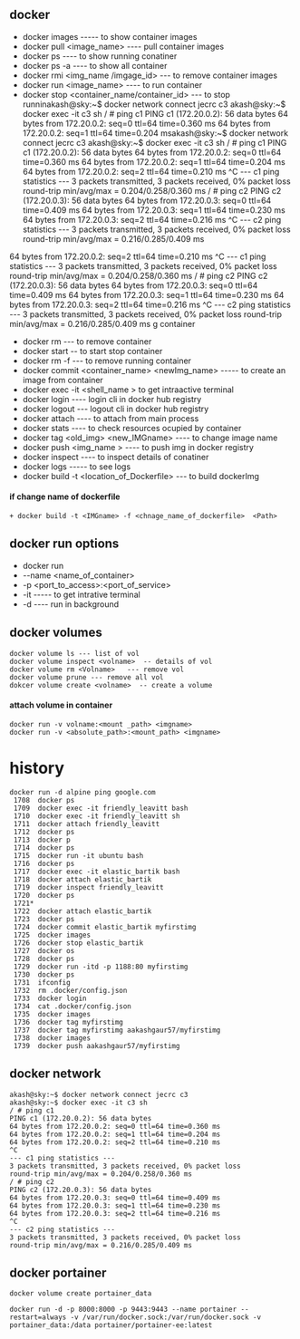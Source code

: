 ## docker 
 +  docker images ----- to show container images
 +  docker pull <image_name>  ----  pull container images
 +  docker ps ----   to show running conatiner 
 +  docker ps -a ---- to show all container 
 +  docker rmi <img_name /imgage_id> --- to remove container images
 +  docker run <image_name> ----  to run container
 +  docker stop <container_name/container_id>  --- to stop runninakash@sky:~$ docker network connect jecrc c3
akash@sky:~$ docker exec -it c3 sh
/ # ping c1
PING c1 (172.20.0.2): 56 data bytes
64 bytes from 172.20.0.2: seq=0 ttl=64 time=0.360 ms
64 bytes from 172.20.0.2: seq=1 ttl=64 time=0.204 msakash@sky:~$ docker network connect jecrc c3
akash@sky:~$ docker exec -it c3 sh
/ # ping c1
PING c1 (172.20.0.2): 56 data bytes
64 bytes from 172.20.0.2: seq=0 ttl=64 time=0.360 ms
64 bytes from 172.20.0.2: seq=1 ttl=64 time=0.204 ms
64 bytes from 172.20.0.2: seq=2 ttl=64 time=0.210 ms
^C
--- c1 ping statistics ---
3 packets transmitted, 3 packets received, 0% packet loss
round-trip min/avg/max = 0.204/0.258/0.360 ms
/ # ping c2
PING c2 (172.20.0.3): 56 data bytes
64 bytes from 172.20.0.3: seq=0 ttl=64 time=0.409 ms
64 bytes from 172.20.0.3: seq=1 ttl=64 time=0.230 ms
64 bytes from 172.20.0.3: seq=2 ttl=64 time=0.216 ms
^C
--- c2 ping statistics ---
3 packets transmitted, 3 packets received, 0% packet loss
round-trip min/avg/max = 0.216/0.285/0.409 ms

64 bytes from 172.20.0.2: seq=2 ttl=64 time=0.210 ms
^C
--- c1 ping statistics ---
3 packets transmitted, 3 packets received, 0% packet loss
round-trip min/avg/max = 0.204/0.258/0.360 ms
/ # ping c2
PING c2 (172.20.0.3): 56 data bytes
64 bytes from 172.20.0.3: seq=0 ttl=64 time=0.409 ms
64 bytes from 172.20.0.3: seq=1 ttl=64 time=0.230 ms
64 bytes from 172.20.0.3: seq=2 ttl=64 time=0.216 ms
^C
--- c2 ping statistics ---
3 packets transmitted, 3 packets received, 0% packet loss
round-trip min/avg/max = 0.216/0.285/0.409 ms
g container
 +  docker rm <container name>  ---  to remove container 
 + docker start <container name >  -- to start stop container
 + docker rm -f <container name >  --- to remove running container 
 +  docker commit <container_name>  <newImg_name>    -----  to create an image from container
 + docker exec -it <container name > <shell_name >  to get intraactive terminal
 + docker login ---- login cli in docker hub registry
 + docker logout --- logout cli in docker hub registry
 + docker attach <container name >  ---- to attach from main process
 + docker stats <container name >  ----  to check resources ocupied by container 
 + docker tag <old_img>  <new_IMGname>  ---- to change image name 
 + docker push <img_name >  ---- to push img in docker registry
 + docker inspect <container name > ---- to inspect details of conatiner
 + docker logs <container name>  ----- to see logs 
 + docker build -t <IMGname> <location_of_Dockerfile>  --- to build dockerImg
 #### if change name of dockerfile
 ```
 + docker build -t <IMGname> -f <chnage_name_of_dockerfile>  <Path>
 ```
 ## docker run options 
 + docker run 
 + --name <name_of_container>  
 + -p <port_to_access>:<port_of_service> 
 + -it -----  to get intrative terminal
 + -d ---- run in background
 ## docker volumes 
 ```
docker volume ls --- list of vol
docker volume inspect <volname>  -- details of vol
docker volume rm <Volname>   --- remove vol
docker volume prune --- remove all vol
dokcer volume create <volname>  -- create a volume
```
#### attach volume in container
```
docker run -v volname:<mount _path> <imgname>
docker run -v <absolute_path>:<mount_path> <imgname>
```
 
# history
```
docker run -d alpine ping google.com
 1708  docker ps
 1709  docker exec -it friendly_leavitt bash
 1710  docker exec -it friendly_leavitt sh
 1711  docker attach friendly_leavitt 
 1712  docker ps
 1713  docker p
 1714  docker ps
 1715  docker run -it ubuntu bash
 1716  docker ps
 1717  docker exec -it elastic_bartik bash
 1718  docker attach elastic_bartik 
 1719  docker inspect friendly_leavitt 
 1720  docker ps
 1721* 
 1722  docker attach elastic_bartik 
 1723  docker ps
 1724  docker commit elastic_bartik myfirstimg
 1725  docker images 
 1726  docker stop elastic_bartik 
 1727  docker os
 1728  docker ps
 1729  docker run -itd -p 1188:80 myfirstimg
 1730  docker ps
 1731  ifconfig 
 1732  rm .docker/config.json 
 1733  docker login
 1734  cat .docker/config.json 
 1735  docker images
 1736  docker tag myfirstimg
 1737  docker tag myfirstimg aakashgaur57/myfirstimg
 1738  docker images 
 1739  docker push aakashgaur57/myfirstimg
```
## docker network
```
akash@sky:~$ docker network connect jecrc c3
akash@sky:~$ docker exec -it c3 sh
/ # ping c1
PING c1 (172.20.0.2): 56 data bytes
64 bytes from 172.20.0.2: seq=0 ttl=64 time=0.360 ms
64 bytes from 172.20.0.2: seq=1 ttl=64 time=0.204 ms
64 bytes from 172.20.0.2: seq=2 ttl=64 time=0.210 ms
^C
--- c1 ping statistics ---
3 packets transmitted, 3 packets received, 0% packet loss
round-trip min/avg/max = 0.204/0.258/0.360 ms
/ # ping c2
PING c2 (172.20.0.3): 56 data bytes
64 bytes from 172.20.0.3: seq=0 ttl=64 time=0.409 ms
64 bytes from 172.20.0.3: seq=1 ttl=64 time=0.230 ms
64 bytes from 172.20.0.3: seq=2 ttl=64 time=0.216 ms
^C
--- c2 ping statistics ---
3 packets transmitted, 3 packets received, 0% packet loss
round-trip min/avg/max = 0.216/0.285/0.409 ms

 ```
 ## docker portainer
 ```
 docker volume create portainer_data
 ```
 ```
 docker run -d -p 8000:8000 -p 9443:9443 --name portainer --restart=always -v /var/run/docker.sock:/var/run/docker.sock -v portainer_data:/data portainer/portainer-ee:latest
 ```
 
